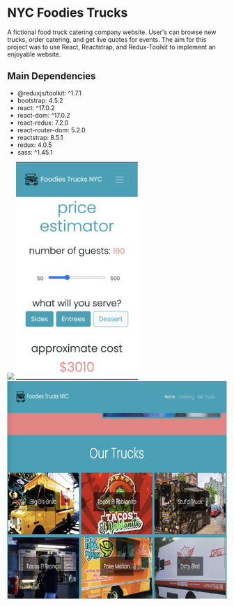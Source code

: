 # NYC Foodies Trucks

A fictional food truck catering company website. User's can browse new trucks, order catering, and get live quotes for events. The aim for this project was to use React, Reactstrap, and Redux-Toolkit to implement an enjoyable website.
## Main Dependencies 

* @reduxjs/toolkit: ^1.7.1
* bootstrap: 4.5.2
* react: ^17.0.2
* react-dom: ^17.0.2
* react-redux: 7.2.0
* react-router-dom: 5.2.0
* reactstrap: 8.5.1
* redux: 4.0.5
* sass: ^1.45.1

<img src="/src/assets/images/hero.png" />
<img src="/src/assets/images/estimator.png" height=500/>
<img src="/src/assets/images/gallery.png" height=500/>


